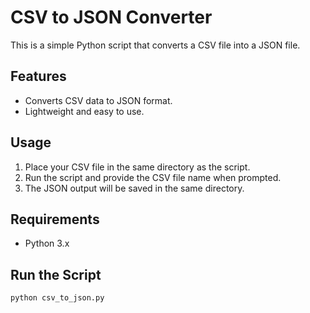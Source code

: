 # CSV to JSON Converter

This is a simple Python script that converts a CSV file into a JSON file.

## Features
- Converts CSV data to JSON format.
- Lightweight and easy to use.

## Usage
1. Place your CSV file in the same directory as the script.
2. Run the script and provide the CSV file name when prompted.
3. The JSON output will be saved in the same directory.

## Requirements
- Python 3.x

## Run the Script
```bash
python csv_to_json.py
